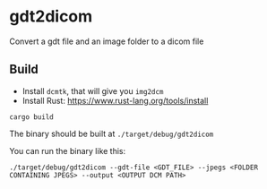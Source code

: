 # gdt2dicom
Convert a gdt file and an image folder to a dicom file


## Build

* Install `dcmtk`, that will give you `img2dcm`
* Install Rust: https://www.rust-lang.org/tools/install

```
cargo build
```

The binary should be built at `./target/debug/gdt2dicom`

You can run the binary like this:

```
./target/debug/gdt2dicom --gdt-file <GDT_FILE> --jpegs <FOLDER CONTAINING JPEGS> --output <OUTPUT DCM PATH>
```
